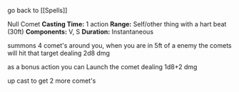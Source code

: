 go back to [[Spells]]

Null Comet
	**Casting Time:** 1 action
	**Range:** Self/other thing with a hart beat (30ft)
	**Components:** V, S
	**Duration:** Instantaneous

summons 4 comet's around you,
when you are in 5ft of a enemy the comets will hit that target dealing 2d8 dmg

as a bonus action you can Launch the comet dealing 1d8+2 dmg

up cast to get 2 more comet's 